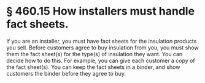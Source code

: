 # § 460.15   How installers must handle fact sheets.

If you are an installer, you must have fact sheets for the insulation products you sell. Before customers agree to buy insulation from you, you must show them the fact sheet(s) for the type(s) of insulation they want. You can decide how to do this. For example, you can give each customer a copy of the fact sheet(s). You can keep the fact sheets in a binder, and show customers the binder before they agree to buy.




